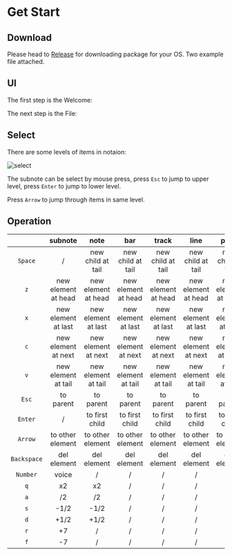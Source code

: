 # Get Start

## Download

Please head to [Release](https://github.com/shizuku/muse-electron) for downloading package for your OS. Two example file attached.

## UI

The first step is the Welcome:

The next step is the File:

## Select

There are some levels of items in notaion:

<img :src="$withBase('/select.png')" alt="select">

The subnote can be select by mouse press, press `Esc` to jump to upper level, press `Enter` to jump to lower level.

Press `Arrow` to jump through items in same level.

## Operation

|             |       subnote       |        note         |         bar         |        track        |        line         |        page         |     notation      |
| :---------: | :-----------------: | :-----------------: | :-----------------: | :-----------------: | :-----------------: | :-----------------: | :---------------: |
|   `Space`   |          /          |  new child at tail  |  new child at tail  |  new child at tail  |  new child at tail  |  new child at tail  | new child at tail |
|     `z`     | new element at head | new element at head | new element at head | new element at head | new element at head | new element at head |         /         |
|     `x`     | new element at last | new element at last | new element at last | new element at last | new element at last | new element at last |         /         |
|     `c`     | new element at next | new element at next | new element at next | new element at next | new element at next | new element at next |         /         |
|     `v`     | new element at tail | new element at tail | new element at tail | new element at tail | new element at tail | new element at tail |         /         |
|    `Esc`    |      to parent      |      to parent      |      to parent      |      to parent      |      to parent      |      to parent      |         /         |
|   `Enter`   |          /          |   to first child    |   to first child    |   to first child    |   to first child    |   to first child    |  to first child   |
|   `Arrow`   |  to other element   |  to other element   |  to other element   |  to other element   |  to other element   |  to other element   |         /         |
| `Backspace` |     del element     |     del element     |     del element     |     del element     |     del element     |     del element     |         /         |
|  `Number`   |        voice        |          /          |          /          |          /          |          /          |          /          |         /         |
|     `q`     |         x2          |         x2          |          /          |          /          |          /          |          /          |         /         |
|     `a`     |         /2          |         /2          |          /          |          /          |          /          |          /          |         /         |
|     `s`     |        -1/2         |        -1/2         |          /          |          /          |          /          |          /          |         /         |
|     `d`     |        +1/2         |        +1/2         |          /          |          /          |          /          |          /          |         /         |
|     `r`     |         +7          |          /          |          /          |          /          |          /          |          /          |         /         |
|     `f`     |         -7          |          /          |          /          |          /          |          /          |          /          |         /         |
